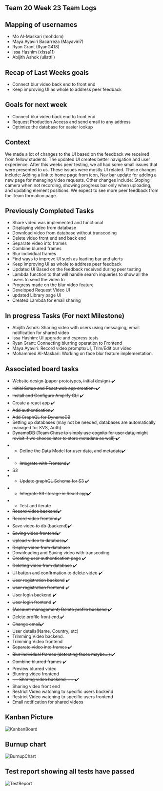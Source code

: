 ## Team 20 Week 23 Team Logs

## Mapping of usernames 
- Mo Al-Maskari (mohdsm)
- Maya Ayaviri Bacarreza (Mayaviri7)
- Ryan Grant (RyanG418)
- Issa Hashim (xIssa11)
- Abijith Ashok (ullattil)

## Recap of Last Weeks goals

- Connect blur video back end to front end
- Keep improving UI as whole to address peer feedback


## Goals for next week
- Connect blur video back end to front end
- Request Production Access and send email to any address
- Optimize the database for easier lookup

## Context

We made a lot of changes to the UI based on the feedback we received from fellow students. The updated UI creates better navigation and user experience. 
After this weeks peer testing, we all had some small issues that were presented to us. These issues were mostly UI related. These changes include: Adding a link to home page from icon, Nav bar update for adding a new page for managing video requests. Other changes include: Stoping camera when not recording, showing progress bar only when uploading, and updating element positions. We expect to see more peer feedback from the Team formation page. 


## Previously Completed Tasks
- Share video was implemented and functional
- Displaying video from database
- Download video from database without transcoding
- Delete video front end and back end
- Separate video into frames
- Combine blurred frames
- Blur individual frames
- Find ways to improve UI such as loading bar and alerts
- Keep improving UI as whole to address peer feedback
- Updated UI Based on the feedback received during peer testing
- Lambda function to that will handle search inqueries to show all the users to send the video to
- Progress made on the blur video feature
- Developed Request Video UI
- updated Library page UI
- Created Lambda for email sharing

## In progress Tasks (For next Milestone)
* Abijith Ashok: Sharing video with users using messaging, email notification for shared video
* Issa Hashim: UI upgrade and cypress tests
* Ryan Grant: Connecting blurring operation to Frontend
* Maya Ayaviri: Record video prompts/UI, Trim/Edit our video
* Mohammed Al-Maskari: Working on face blur feature implementation.

  
## Associated board tasks 
- <s> Website design (paper prototypes, initial design) </s> ✔️
- <s>Initial Setup and React web app creation: </s> ✔️
- <s>~~Install and Configure Amplify CLI~~</s> ✔️
- <s>~~Create a react app~~ </s>✔️
- <s>~~Add authentication~~</s>✔️
- <s>~~Add GraphQL for DynamoDB~~</s>
- Setting up databases (may not be needed, databases are automatically managed for KVS, Auth)
- <s>~~DynamoDB~~ (Team Chose to simply use cognito for user data, might revisit if we choose later to store metadata as well) </s> ✔️
- - <s>~~Define the Data Model for user data, and~~ metadata</s>✔️
- - <s>~~Integrate with Frontend~~</s>✔️
- S3
- - <s>~~Update graphQL Schema for S3~~</s> ✔️
- - <s>~~Integrate S3 storage in React app~~</s>✔️
- - Test and iterate
- <s>Record video backend</s>✔️
- <s>~~Record video frontend~~</s>✔️
- <s>~~Save video to db (backend)~~</s>✔️
- <s>~~Saving video frontend~~</s>✔️
- <s>~~Upload video to database~~</s>✔️
- <s>~~Display video from database~~</s>
- Downloading and Saving video with transcoding
- <s>~~Creating user authentication page~~</s> ✔️
- <s>Deleting video from database</s> ✔️
- <s>~~UI button and confirmation to delete video~~</s>  ✔️
- <s>~~User registration backend~~</s> ✔️
- <s>~~User registration frontend~~</s> ✔️
- <s>~~User login backend~~</s> ✔️
- <s>~~User login frontend~~</s> ✔️
- <s>(Account management) Delete profile backend </s> ✔️
- <s>Delete profile front end.</s>✔️
- <s>Change email</s>✔️
- User details(Name, Country, etc)
- Trimming Video backend.
- Trimming Video frontend
- <s>Separate video into frames </s>✔️
- <s>Blur individual frames (detecting faces maybe…) </s>✔️
- <s>Combine blurred frames </s>✔️
- Preview blurred video 
- Blurring video frontend
- <s> ~~ Sharing video backend. ~~ </s> ✔️
- Sharing video front end
- Restrict Video watching to specific users backend
- Restrict Video watching to specific users frontend
- Email notification for shared videos

## Kanban Picture
![KanbanBoard](https://imgur.com/cB3s2OG.png)

## Burnup chart
![BurnupChart](https://imgur.com/wopI2QO.png)

## Test report showing all tests have passed
![TestReport](https://imgur.com/D8jEuqv.png)